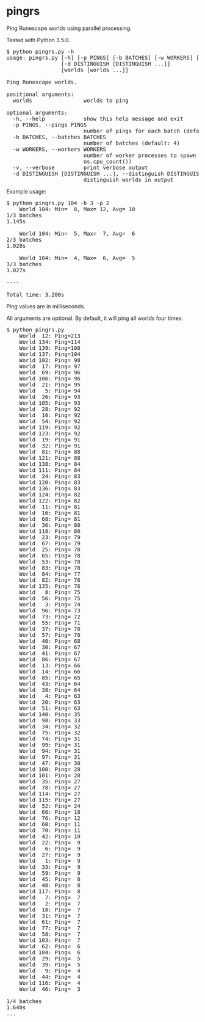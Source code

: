 # pingrs
Ping Runescape worlds using parallel processing.

Tested with Python 3.5.0.

<pre>
$ python pingrs.py -h
usage: pingrs.py [-h] [-p PINGS] [-b BATCHES] [-w WORKERS] [-v]
                 [-d DISTINGUISH [DISTINGUISH ...]]
                 [worlds [worlds ...]]

Ping Runescape worlds.

positional arguments:
  worlds                worlds to ping

optional arguments:
  -h, --help            show this help message and exit
  -p PINGS, --pings PINGS
                        number of pings for each batch (default: 1)
  -b BATCHES, --batches BATCHES
                        number of batches (default: 4)
  -w WORKERS, --workers WORKERS
                        number of worker processes to spawn (default:
                        os.cpu_count())
  -v, --verbose         print verbose output
  -d DISTINGUISH [DISTINGUISH ...], --distinguish DISTINGUISH [DISTINGUISH ...]
                        distinguish worlds in output
</pre>

Example usage:
<pre>
$ python pingrs.py 104 -b 3 -p 2
    World 104: Min=  8, Max= 12, Avg= 10
1/3 batches
1.145s

    World 104: Min=  5, Max=  7, Avg=  6
2/3 batches
1.028s

    World 104: Min=  4, Max=  6, Avg=  5
3/3 batches
1.027s

----

Total time: 3.200s
</pre>

Ping values are in milliseconds.

All arguments are optional. By default, it will ping all worlds four times:

<pre>
$ python pingrs.py
    World  12: Ping=213
    World 134: Ping=114
    World 139: Ping=108
    World 137: Ping=104
    World 102: Ping= 98
    World  17: Ping= 97
    World  69: Ping= 96
    World 106: Ping= 96
    World  21: Ping= 95
    World   5: Ping= 94
    World  26: Ping= 93
    World 105: Ping= 93
    World  28: Ping= 92
    World  10: Ping= 92
    World  54: Ping= 92
    World 119: Ping= 92
    World 123: Ping= 92
    World  19: Ping= 91
    World  32: Ping= 91
    World  81: Ping= 88
    World 121: Ping= 88
    World 138: Ping= 84
    World 111: Ping= 84
    World  24: Ping= 83
    World 120: Ping= 83
    World 136: Ping= 83
    World 124: Ping= 82
    World 122: Ping= 82
    World  11: Ping= 81
    World  16: Ping= 81
    World  68: Ping= 81
    World  36: Ping= 80
    World 118: Ping= 80
    World  23: Ping= 79
    World  67: Ping= 79
    World  25: Ping= 78
    World  65: Ping= 78
    World  53: Ping= 78
    World  83: Ping= 78
    World  84: Ping= 77
    World  82: Ping= 76
    World 135: Ping= 76
    World   8: Ping= 75
    World  56: Ping= 75
    World   3: Ping= 74
    World  96: Ping= 73
    World  73: Ping= 72
    World  55: Ping= 71
    World  37: Ping= 70
    World  57: Ping= 70
    World  40: Ping= 68
    World  30: Ping= 67
    World  41: Ping= 67
    World  86: Ping= 67
    World  13: Ping= 66
    World  14: Ping= 66
    World  85: Ping= 65
    World  43: Ping= 64
    World  38: Ping= 64
    World   4: Ping= 63
    World  20: Ping= 63
    World  51: Ping= 63
    World 140: Ping= 35
    World  98: Ping= 33
    World  34: Ping= 32
    World  75: Ping= 32
    World  74: Ping= 31
    World  99: Ping= 31
    World  94: Ping= 31
    World  97: Ping= 31
    World  47: Ping= 30
    World 100: Ping= 28
    World 101: Ping= 28
    World  35: Ping= 27
    World  78: Ping= 27
    World 114: Ping= 27
    World 115: Ping= 27
    World  52: Ping= 24
    World  66: Ping= 18
    World  76: Ping= 12
    World  60: Ping= 11
    World  70: Ping= 11
    World  42: Ping= 10
    World  22: Ping=  9
    World   6: Ping=  9
    World  27: Ping=  9
    World   1: Ping=  9
    World  33: Ping=  9
    World  59: Ping=  9
    World  45: Ping=  8
    World  48: Ping=  8
    World 117: Ping=  8
    World   7: Ping=  7
    World   2: Ping=  7
    World  18: Ping=  7
    World  31: Ping=  7
    World  61: Ping=  7
    World  77: Ping=  7
    World  58: Ping=  7
    World 103: Ping=  7
    World  62: Ping=  6
    World 104: Ping=  6
    World  29: Ping=  5
    World  39: Ping=  5
    World   9: Ping=  4
    World  44: Ping=  4
    World 116: Ping=  4
    World  46: Ping=  3

1/4 batches
1.640s
...
</pre>